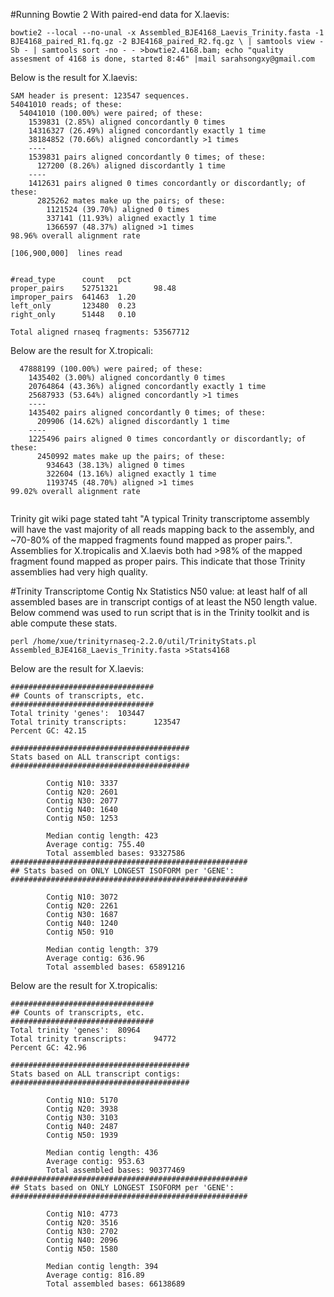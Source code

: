 #Running Bowtie 2
With paired-end data for X.laevis:
```
bowtie2 --local --no-unal -x Assembled_BJE4168_Laevis_Trinity.fasta -1 BJE4168_paired_R1.fq.gz -2 BJE4168_paired_R2.fq.gz \ | samtools view -Sb - | samtools sort -no - - >bowtie2.4168.bam; echo "quality assesment of 4168 is done, started 8:46" |mail sarahsongxy@gmail.com
```
Below is the result for X.laevis: 
```
SAM header is present: 123547 sequences.
54041010 reads; of these:
  54041010 (100.00%) were paired; of these:
    1539831 (2.85%) aligned concordantly 0 times
    14316327 (26.49%) aligned concordantly exactly 1 time
    38184852 (70.66%) aligned concordantly >1 times
    ----
    1539831 pairs aligned concordantly 0 times; of these:
      127200 (8.26%) aligned discordantly 1 time
    ----
    1412631 pairs aligned 0 times concordantly or discordantly; of these:
      2825262 mates make up the pairs; of these:
        1121524 (39.70%) aligned 0 times
        337141 (11.93%) aligned exactly 1 time
        1366597 (48.37%) aligned >1 times
98.96% overall alignment rate
```
```
[106,900,000]  lines read


#read_type      count   pct
proper_pairs    52751321        98.48
improper_pairs  641463  1.20
left_only       123480  0.23
right_only      51448   0.10

Total aligned rnaseq fragments: 53567712

```

Below are the result for X.tropicali:
```
  47888199 (100.00%) were paired; of these:
    1435402 (3.00%) aligned concordantly 0 times
    20764864 (43.36%) aligned concordantly exactly 1 time
    25687933 (53.64%) aligned concordantly >1 times
    ----
    1435402 pairs aligned concordantly 0 times; of these:
      209906 (14.62%) aligned discordantly 1 time
    ----
    1225496 pairs aligned 0 times concordantly or discordantly; of these:
      2450992 mates make up the pairs; of these:
        934643 (38.13%) aligned 0 times
        322604 (13.16%) aligned exactly 1 time
        1193745 (48.70%) aligned >1 times
99.02% overall alignment rate
```

```

```
Trinity git wiki page stated taht "A typical Trinity transcriptome assembly will have the vast majority of all reads mapping back to the assembly, and ~70-80% of the mapped fragments found mapped as proper pairs.". Assemblies for X.tropicalis and X.laevis both had >98% of the mapped fragment found mapped as proper pairs. This indicate that those Trinity assemblies had very high quality. 



#Trinity Transcriptome Contig Nx Statistics
N50 value: at least half of all assembled bases are in transcript contigs of at least the N50 length value.
Below commend was used to run script that is in the Trinity toolkit and is able compute these stats. 
```
perl /home/xue/trinityrnaseq-2.2.0/util/TrinityStats.pl Assembled_BJE4168_Laevis_Trinity.fasta >Stats4168
```
Below are the result for X.laevis:
```
################################
## Counts of transcripts, etc.
################################
Total trinity 'genes':  103447
Total trinity transcripts:      123547
Percent GC: 42.15

########################################
Stats based on ALL transcript contigs:
########################################

        Contig N10: 3337
        Contig N20: 2601
        Contig N30: 2077
        Contig N40: 1640
        Contig N50: 1253

        Median contig length: 423
        Average contig: 755.40
        Total assembled bases: 93327586
#####################################################
## Stats based on ONLY LONGEST ISOFORM per 'GENE':
#####################################################

        Contig N10: 3072
        Contig N20: 2261
        Contig N30: 1687
        Contig N40: 1240
        Contig N50: 910

        Median contig length: 379
        Average contig: 636.96
        Total assembled bases: 65891216
```
Below are the result for X.tropicalis:
```
################################
## Counts of transcripts, etc.
################################
Total trinity 'genes':  80964
Total trinity transcripts:      94772
Percent GC: 42.96

########################################
Stats based on ALL transcript contigs:
########################################

        Contig N10: 5170
        Contig N20: 3938
        Contig N30: 3103
        Contig N40: 2487
        Contig N50: 1939

        Median contig length: 436
        Average contig: 953.63
        Total assembled bases: 90377469
#####################################################
## Stats based on ONLY LONGEST ISOFORM per 'GENE':
#####################################################

        Contig N10: 4773
        Contig N20: 3516
        Contig N30: 2702
        Contig N40: 2096
        Contig N50: 1580

        Median contig length: 394
        Average contig: 816.89
        Total assembled bases: 66138689
```

